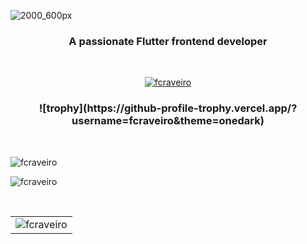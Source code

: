 ![2000_600px](https://user-images.githubusercontent.com/31604881/155272648-a797ca5b-d9b6-4327-8c32-ae775c7d5bfc.gif)
<br>
<h3 align="center">A passionate Flutter frontend developer</h3>
<br>
<p align="center"> <a href="https://github.com/ryo-ma/github-profile-trophy"><img src="https://github-profile-trophy.vercel.app/?username=fcraveiro" alt="fcraveiro" /></a> </p>
<h3 align="center">
![trophy](https://github-profile-trophy.vercel.app/?username=fcraveiro&theme=onedark)
</h3>
<br>
<p>&nbsp;<img align="left" src="https://github-readme-stats.vercel.app/api?username=fcraveiro&show_icons=true&locale=en" alt="fcraveiro" /></p>
<p><img align="righ" src="https://github-readme-stats.vercel.app/api/top-langs?username=fcraveiro&show_icons=true&locale=en&layout=compact" alt="fcraveiro" /></p>
<p>
<p>
<p>
<p align="left"> 
<p align="left"> 
<p align="left"> 
<br>
<table align="center" border="0" cellpadding="1" cellspacing="1" style="width:650px;">
	<tbody>
		<tr>
			<td><img align="center" src="https://github-readme-streak-stats.herokuapp.com/?user=fcraveiro&" alt="fcraveiro" /></td>
</tr>
	</tbody>
</table>
